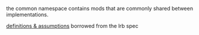 the common namespace contains mods that are commonly shared between implementations.

[definitions & assumptions](https://github.com/lrbspec/lrb?tab=readme-ov-file#definitions--assumptions) borrowed from the lrb spec
